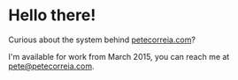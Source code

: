 # Hello there!

Curious about the system behind [petecorreia.com](http://petecorreia.com)?

I'm available for work from March 2015, you can reach me at [pete@petecorreia.com](mailto:pete@petecorreia.com).